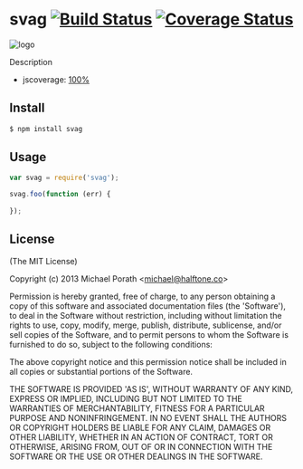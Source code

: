 svag [![Build Status](https://secure.travis-ci.org/fengmk2/svag.png)](http://travis-ci.org/fengmk2/svag) [![Coverage Status](https://coveralls.io/repos/fengmk2/svag/badge.png)](https://coveralls.io/r/fengmk2/svag)
=======

![logo](https://raw.github.com/fengmk2/svag/master/logo.png)

Description

* jscoverage: [100%](http://fengmk2.github.com/coverage/svag.html)

## Install

```bash
$ npm install svag
```

## Usage

```js
var svag = require('svag');

svag.foo(function (err) {
  
});
```

## License 

(The MIT License)

Copyright (c) 2013 Michael Porath &lt;michael@halftone.co&gt;

Permission is hereby granted, free of charge, to any person obtaining
a copy of this software and associated documentation files (the
'Software'), to deal in the Software without restriction, including
without limitation the rights to use, copy, modify, merge, publish,
distribute, sublicense, and/or sell copies of the Software, and to
permit persons to whom the Software is furnished to do so, subject to
the following conditions:

The above copyright notice and this permission notice shall be
included in all copies or substantial portions of the Software.

THE SOFTWARE IS PROVIDED 'AS IS', WITHOUT WARRANTY OF ANY KIND,
EXPRESS OR IMPLIED, INCLUDING BUT NOT LIMITED TO THE WARRANTIES OF
MERCHANTABILITY, FITNESS FOR A PARTICULAR PURPOSE AND NONINFRINGEMENT.
IN NO EVENT SHALL THE AUTHORS OR COPYRIGHT HOLDERS BE LIABLE FOR ANY
CLAIM, DAMAGES OR OTHER LIABILITY, WHETHER IN AN ACTION OF CONTRACT,
TORT OR OTHERWISE, ARISING FROM, OUT OF OR IN CONNECTION WITH THE
SOFTWARE OR THE USE OR OTHER DEALINGS IN THE SOFTWARE.
